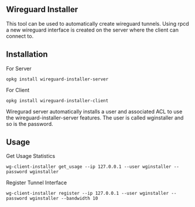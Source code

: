 ## Wireguard Installer

This tool can be used to automatically create wireguard tunnels. Using rpcd a new wireguard interface is created on the server where the client can connect to.

## Installation

For Server

    opkg install wireguard-installer-server

For Client

    opkg install wireguard-installer-client

Wiregurad server automatically installs a user and associated ACL to use the wireguard-installer-server features.
The user is called wginstaller and so is the password.

## Usage

Get Usage Statistics

    wg-client-installer get_usage --ip 127.0.0.1 --user wginstaller --password wginstaller

Register Tunnel Interface

    wg-client-installer register --ip 127.0.0.1 --user wginstaller --password wginstaller --bandwidth 10
